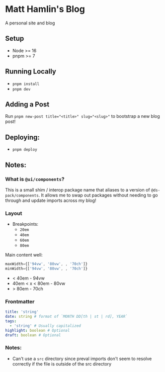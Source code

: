 # Matt Hamlin's Blog

A personal site and blog

## Setup

- Node >= 16
- pnpm >= 7

## Running Locally

- `pnpm install`
- `pnpm dev`

## Adding a Post

Run `pnpm new-post title="<title>" slug="<slug>"` to bootstrap a new blog post!

## Deploying:

- `pnpm deploy`

## Notes:

### What is `@ui/components`?

This is a small shim / interop package name that aliases to a version of
`@ds-pack/components`. It allows me to swap out packages without needing to go
through and update imports across my blog!

### Layout

- Breakpoints:
  - `20em`
  - `40em`
  - `60em`
  - `80em`

Main content well:

```jsx
maxWidth={['94vw', '80vw', , '70ch']}
minWidth={['94vw', '80vw', , '70ch']}
```

- < 40em - 94vw
- 40em < x < 80em - 80vw
- \> 80em - 70ch

### Frontmatter

```yml
title: 'string'
date: string # format of `MONTH DD[th | st | rd], YEAR`
tags:
  - 'string' # Usually capitalized
highlight: boolean # Optional
draft: boolean # Optional
```

### Notes:

- Can't use a `src` directory since preval imports don't seem to resolve
  correctly if the file is outside of the src directory

